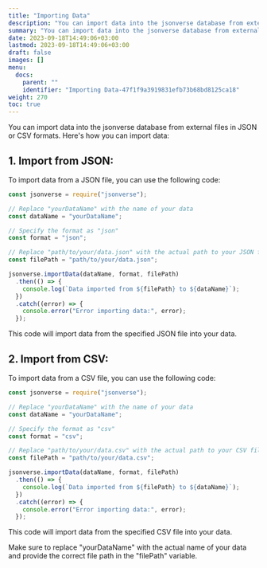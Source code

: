 ```yaml
---
title: "Importing Data"
description: "You can import data into the jsonverse database from external files in JSON or CSV formats. Here's how you can import data:"
summary: "You can import data into the jsonverse database from external files in JSON or CSV formats. Here's how you can import data:"
date: 2023-09-18T14:49:06+03:00
lastmod: 2023-09-18T14:49:06+03:00
draft: false
images: []
menu:
  docs:
    parent: ""
    identifier: "Importing Data-47f1f9a3919831efb73b68bd8125ca18"
weight: 270
toc: true
---
```


You can import data into the jsonverse database from external files in JSON or CSV formats. Here's how you can import data:

## 1. **Import from JSON:**

   To import data from a JSON file, you can use the following code:

   ```js
   const jsonverse = require("jsonverse");

   // Replace "yourDataName" with the name of your data
   const dataName = "yourDataName";

   // Specify the format as "json"
   const format = "json";

   // Replace "path/to/your/data.json" with the actual path to your JSON file
   const filePath = "path/to/your/data.json";

   jsonverse.importData(dataName, format, filePath)
     .then(() => {
       console.log(`Data imported from ${filePath} to ${dataName}`);
     })
     .catch((error) => {
       console.error("Error importing data:", error);
     });
   ```

   This code will import data from the specified JSON file into your data.

## 2. **Import from CSV:**

   To import data from a CSV file, you can use the following code:

   ```js
   const jsonverse = require("jsonverse");

   // Replace "yourDataName" with the name of your data
   const dataName = "yourDataName";

   // Specify the format as "csv"
   const format = "csv";

   // Replace "path/to/your/data.csv" with the actual path to your CSV file
   const filePath = "path/to/your/data.csv";

   jsonverse.importData(dataName, format, filePath)
     .then(() => {
       console.log(`Data imported from ${filePath} to ${dataName}`);
     })
     .catch((error) => {
       console.error("Error importing data:", error);
     });
   ```

   This code will import data from the specified CSV file into your data.

Make sure to replace "yourDataName" with the actual name of your data and provide the correct file path in the "filePath" variable.
